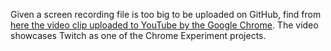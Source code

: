 Given a screen recording file is too big to be uploaded on GitHub, find from [here the video clip uploaded to YouTube by the Google Chrome](https://www.youtube.com/watch?v=ek8Gy_lK08k). The video showcases Twitch as one of the Chrome Experiment projects.

